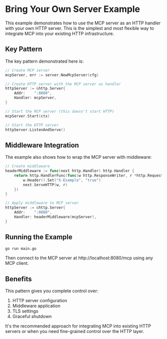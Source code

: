 # Bring Your Own Server Example

This example demonstrates how to use the MCP server as an HTTP handler with your own HTTP server. This is the simplest and most flexible way to integrate MCP into your existing HTTP infrastructure.

## Key Pattern

The key pattern demonstrated here is:

```go
// Create MCP server
mcpServer, err := server.NewMcpServer(cfg)

// Create HTTP server with the MCP server as handler
httpServer := &http.Server{
    Addr:    ":8080",
    Handler: mcpServer,
}

// Start the MCP server (this doesn't start HTTP)
mcpServer.Start(ctx)

// Start the HTTP server
httpServer.ListenAndServe()
```

## Middleware Integration

The example also shows how to wrap the MCP server with middleware:

```go
// Create middleware
headerMiddleware := func(next http.Handler) http.Handler {
    return http.HandlerFunc(func(w http.ResponseWriter, r *http.Request) {
        w.Header().Set("X-Example", "true")
        next.ServeHTTP(w, r)
    })
}

// Apply middleware to MCP server
httpServer := &http.Server{
    Addr:    ":8080",
    Handler: headerMiddleware(mcpServer),
}
```

## Running the Example

```bash
go run main.go
```

Then connect to the MCP server at http://localhost:8080/mcp using any MCP client.

## Benefits

This pattern gives you complete control over:

1. HTTP server configuration
2. Middleware application
3. TLS settings
4. Graceful shutdown

It's the recommended approach for integrating MCP into existing HTTP servers or when you need fine-grained control over the HTTP layer.
